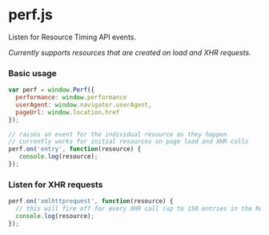 # perf.js

Listen for Resource Timing API events.

*Currently supports resources that are created on load and XHR requests.*

### Basic usage

```javascript
var perf = window.Perf({
  performance: window.performance
  userAgent: window.navigator.userAgent,
  pageUrl: window.location.href
});

// raises an event for the individual resource as they happen
// currently works for initial resources on page load and XHR calls
perf.on('entry', function(resource) {
   console.log(resource);
});
```

### Listen for XHR requests

```javascript
perf.on('xmlhttprequest', function(resource) {
  // this will fire off for every XHR call (up to 150 entries in the Resource Timing API)
  console.log(resource); 
});
```
